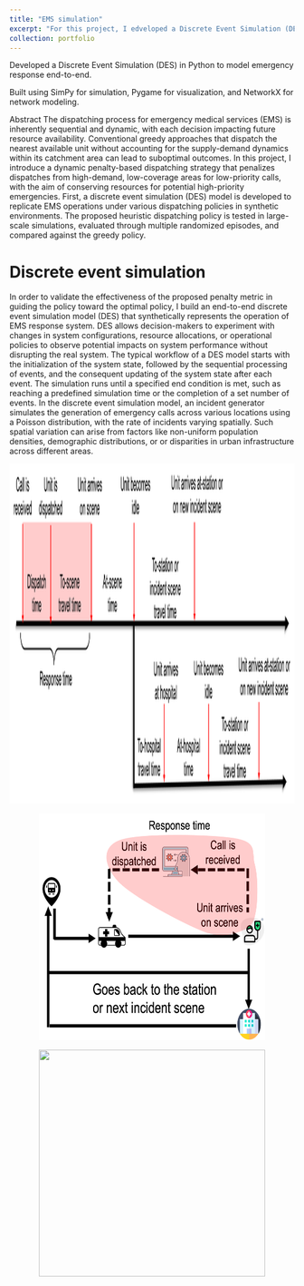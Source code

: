 ```yaml
---
title: "EMS simulation"
excerpt: "For this project, I edveloped a Discrete Event Simulation (DES) to simulate emergency response in an end-to-end manner. "
collection: portfolio
---
```


Developed a Discrete Event Simulation (DES) in Python to model emergency response end-to-end. 

Built using SimPy for simulation, Pygame for visualization, and NetworkX for network modeling.

Abstract
The dispatching process for emergency medical services (EMS) is inherently sequential and dynamic, with each decision impacting future resource availability. Conventional greedy approaches that dispatch the nearest available unit without accounting for the supply-demand dynamics within its catchment area can lead to suboptimal outcomes. In this project, I introduce a dynamic penalty-based dispatching strategy that penalizes dispatches from high-demand, low-coverage areas for low-priority calls, with the aim of conserving resources for potential high-priority emergencies. First, a discrete event simulation (DES) model is developed to replicate EMS operations under various dispatching policies in synthetic environments. The proposed heuristic dispatching policy is tested in large-scale simulations, evaluated through multiple randomized episodes, and compared against the greedy policy. 

# Discrete event simulation
In order to validate the effectiveness of the proposed penalty metric in guiding the policy toward the optimal policy, I build an end-to-end discrete event simulation model (DES) that synthetically represents the operation of EMS response system. DES allows decision-makers to experiment with changes in system configurations, resource allocations, or operational policies to observe potential impacts on system performance without disrupting the real system. The typical workflow of a DES model starts with the initialization of the system state, followed by the sequential processing of events, and the consequent updating of the system state after each event. The simulation runs until a specified end condition is met, such as reaching a predefined simulation time or the completion of a set number of events. 
In the discrete event simulation model, an incident generator simulates the generation of emergency calls across various locations using a Poisson distribution, with the rate of incidents varying spatially. Such spatial variation can arise from factors like non-uniform population densities, demographic distributions, or or disparities in urban infrastructure across different areas. 

<p align="center">
<img src="/images/DES_time.png" width="600" height="600" />
</p>

<p align="center">
<img src="/images/DES_loc.png" width="400" height="400" />
</p>

<p align="center">
<img src="/images/ems.gif" width="400" height="400" />
</p>

